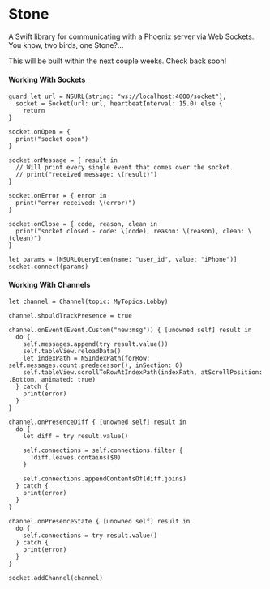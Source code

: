 # Stone

A Swift library for communicating with a Phoenix server via Web Sockets. You know, two birds, one Stone?...

This will be built within the next couple weeks. Check back soon!

#### Working With Sockets

```{swift}
guard let url = NSURL(string: "ws://localhost:4000/socket"),
  socket = Socket(url: url, heartbeatInterval: 15.0) else {
    return
}

socket.onOpen = {
  print("socket open")
}

socket.onMessage = { result in
  // Will print every single event that comes over the socket.
  // print("received message: \(result)")
}

socket.onError = { error in
  print("error received: \(error)")
}

socket.onClose = { code, reason, clean in
  print("socket closed - code: \(code), reason: \(reason), clean: \(clean)")
}

let params = [NSURLQueryItem(name: "user_id", value: "iPhone")]
socket.connect(params)
```

#### Working With Channels

```{swift}
let channel = Channel(topic: MyTopics.Lobby)

channel.shouldTrackPresence = true

channel.onEvent(Event.Custom("new:msg")) { [unowned self] result in
  do {
    self.messages.append(try result.value())
    self.tableView.reloadData()
    let indexPath = NSIndexPath(forRow: self.messages.count.predecessor(), inSection: 0)
    self.tableView.scrollToRowAtIndexPath(indexPath, atScrollPosition: .Bottom, animated: true)
  } catch {
    print(error)
  }
}

channel.onPresenceDiff { [unowned self] result in
  do {
    let diff = try result.value()

    self.connections = self.connections.filter {
      !diff.leaves.contains($0)
    }

    self.connections.appendContentsOf(diff.joins)
  } catch {
    print(error)
  }
}

channel.onPresenceState { [unowned self] result in
  do {
    self.connections = try result.value()
  } catch {
    print(error)
  }
}

socket.addChannel(channel)
```
